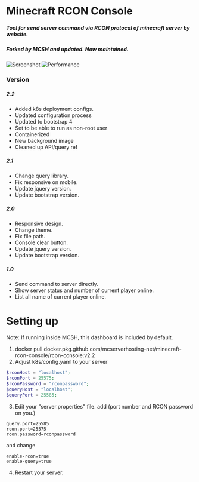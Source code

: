 # Minecraft RCON Console
##### Tool for send server command via RCON protocal of minecraft server by website.

##### Forked by MCSH and updated. Now maintained. 
![Screenshot]([/images/logo.png](https://raw.githubusercontent.com/mcserverhosting-net/Minecraft-RCON-Console/master/console-sample.png))
![Performance]([/images/logo.png](https://raw.githubusercontent.com/mcserverhosting-net/Minecraft-RCON-Console/master/console-report.png))

### Version

##### 2.2
* Added k8s deployment configs.
* Updated configuration process
* Updated to bootstrap 4
* Set to be able to run as non-root user
* Containerized
* New background image
* Cleaned up API/query ref

##### 2.1
* Change query library.
* Fix responsive on mobile.
* Update jquery version.
* Update bootstrap version.

##### 2.0
* Responsive design.
* Change theme.
* Fix file path.
* Console clear button.
* Update jquery version.
* Update bootstrap version.

##### 1.0
* Send command to server directly.
* Show server status and number of current player online.
* List all name of current player online.

# Setting up
Note: If running inside MCSH, this dashboard is included by default.


1. docker pull docker.pkg.github.com/mcserverhosting-net/minecraft-rcon-console/rcon-console:v2.2
2. Adjust k8s/config.yaml to your server
```php
$rconHost = "localhost";
$rconPort = 25575;
$rconPassword = "rconpassword";
$queryHost = "localhost";
$queryPort = 25585;
```
3. Edit your "server.properties" file.
add (port number and RCON password on you.)
```
query.port=25585
rcon.port=25575
rcon.password=rconpassword
```
and change
```
enable-rcon=true
enable-query=true
```
4. Restart your server.

